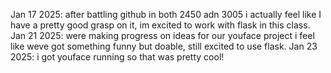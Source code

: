 Jan 17 2025: after battling github in both 2450 adn 3005 i actually feel like I have a pretty good grasp on it, im excited to work with flask in this class.
Jan 21 2025: were making progress on ideas for our youface project i feel like weve got something funny but doable, still excited to use flask.
Jan 23 2025: i got youface running so that was pretty cool!